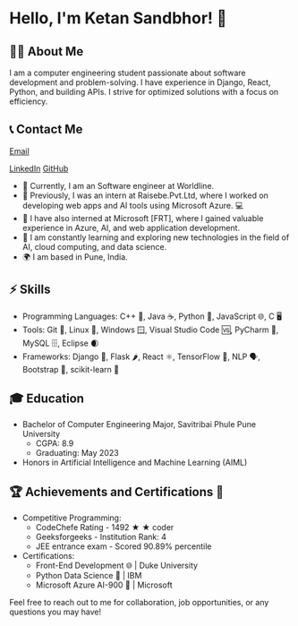 <!-- Add your profile image here -->

# Hello, I'm Ketan Sandbhor! 👋

## 👨‍💻 About Me
I am a computer engineering student passionate about software development and problem-solving. I have experience in Django, React, Python, and building APIs. I strive for optimized solutions with a focus on efficiency.

## 📞 Contact Me

[Email](mailto:ketansandbhor32@gmail.com)

[LinkedIn](https://www.linkedin.com/in/ketan-sandbhor-7083/)
[GitHub](https://github.com/ketan70)



- 🔭 Currently, I am an  Software engineer at Worldline.
- 💼 Previously, I was an intern at Raisebe.Pvt.Ltd, where I worked on developing web apps and AI tools using Microsoft Azure. 💻
- 💼 I have also interned at Microsoft [FRT], where I gained valuable experience in Azure, AI, and web application development.
- 🌱 I am constantly learning and exploring new technologies in the field of AI, cloud computing, and data science.
- 🌍 I am based in Pune, India.

## ⚡ Skills
- Programming Languages: C++ 🌟, Java ☕, Python 🐍, JavaScript 🌐, C 🖥️
- Tools: Git 🐙, Linux 🐧, Windows 🪟, Visual Studio Code 🆚, PyCharm 🐍, MySQL 🗄️, Eclipse 🌒
- Frameworks: Django 🎸, Flask 🌶️, React ⚛️, TensorFlow 🧠, NLP 🗣️, Bootstrap 🌈, scikit-learn 🧮


## 🎓 Education
- Bachelor of Computer Engineering Major, Savitribai Phule Pune University
  - CGPA: 8.9
  - Graduating: May 2023
- Honors in Artificial Intelligence and Machine Learning (AIML)

## 🏆 Achievements and Certifications 🎯
- Competitive Programming:
  - CodeChefe Rating - 1492 ★ ★ coder
  - Geeksforgeeks - Institution Rank: 4
  - JEE entrance exam - Scored 90.89% percentile
- Certifications:
  - Front-End Development 🌐   | Duke University 
  - Python Data Science 🐍     | IBM 
  - Microsoft Azure AI-900 🤖  | Microsoft


Feel free to reach out to me for collaboration, job opportunities, or any questions you may have!
